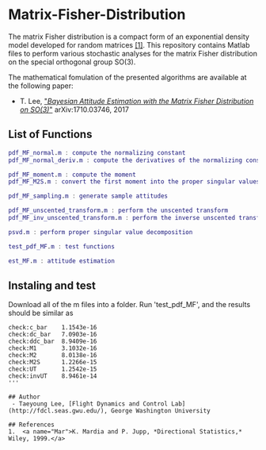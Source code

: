 # Matrix-Fisher-Distribution

The matrix Fisher distribution is a compact form of an exponential density model developed for random matrices [[1]](#Mar). This repository contains Matlab files to perform various stochastic analyses for the matrix Fisher distribution on the special orthogonal group SO(3). 

The mathematical fomulation of the presented algorithms are available at the following paper:

- T. Lee, ["*Bayesian Attitude Estimation with the Matrix Fisher Distribution on SO(3)*"](https://arxiv.org/abs/1710.03746/) 	arXiv:1710.03746, 2017

## List of Functions

```pdf_MF.m : compute the probability density
pdf_MF_normal.m : compute the normalizing constant
pdf_MF_normal_deriv.m : compute the derivatives of the normalizing constant

pdf_MF_moment.m : compute the moment
pdf_MF_M2S.m : convert the first moment into the proper singular values

pdf_MF_sampling.m : generate sample attitudes

pdf_MF_unscented_transform.m : perform the unscented transform
pdf_MF_inv_unscented_transform.m : perform the inverse unscented transform

psvd.m : perform proper singular value decomposition

test_pdf_MF.m : test functions

est_MF.m : attitude estimation
```
## Instaling and test
Download all of the m files into a folder. Run 'test_pdf_MF', and the results should be similar as

```>> test_pdf_MF
check:c_bar    1.1543e-16
check:dc_bar   7.0903e-16
check:ddc_bar  8.9409e-16
check:M1       3.1032e-16
check:M2       8.0138e-16
check:M2S      1.2266e-15
check:UT       1.2542e-15
check:invUT    8.9461e-14
'''

## Author
 - Taeyoung Lee, [Flight Dynamics and Control Lab](http://fdcl.seas.gwu.edu/), George Washington University 

## References
1.  <a name="Mar">K. Mardia and P. Jupp, *Directional Statistics,* Wiley, 1999.</a>

